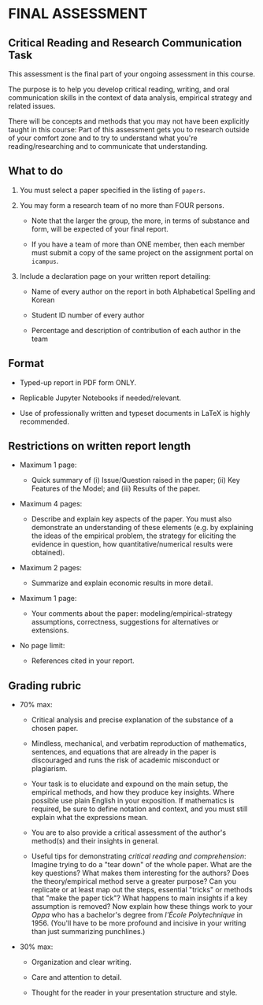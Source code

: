 # FINAL ASSESSMENT

## Critical Reading and Research Communication Task

This assessment is the final part of your ongoing assessment in this course.

The purpose is to help you develop critical reading, writing, and oral communication skills in the context of data analysis, empirical strategy and related issues.

There will be concepts and methods that you may not have been explicitly taught in this course: Part of this assessment gets you to research outside of your comfort zone and to try to understand what you're reading/researching and to communicate that understanding.


## What to do

1. You must select a paper specified in the listing of ``papers``.

2. You may form a research team of no more than FOUR persons. 

    * Note that the larger the group, the more, in terms of substance and form, will be expected of your final report.

    * If you have a team of more than ONE member, then each member must submit a copy of the same project on the assignment portal on ``icampus``.

3. Include a declaration page on your written report detailing:

    * Name of every author on the report in both Alphabetical Spelling and Korean 

    * Student ID number of every author

    * Percentage and description of contribution of each author in the team



## Format

* Typed-up report in PDF form ONLY.

* Replicable Jupyter Notebooks if needed/relevant.

* Use of professionally written and typeset documents in LaTeX is highly recommended.


## Restrictions on written report length

* Maximum 1 page: 
   * Quick summary of (i) Issue/Question raised in the paper; (ii) Key Features of the Model; and (iii) Results of the paper.

* Maximum 4 pages: 
   * Describe and explain key aspects of the paper. You must also demonstrate an understanding of these elements (e.g. by explaining the ideas of the empirical problem, the strategy for eliciting the evidence in question, how quantitative/numerical results were obtained).

* Maximum 2 pages: 
   * Summarize and explain economic results in more detail.

* Maximum 1 page: 
   * Your comments about the paper: modeling/empirical-strategy assumptions, correctness, suggestions for alternatives or extensions.

* No page limit: 
   * References cited in your report.


## Grading rubric

* 70% max: 

    * Critical analysis and precise explanation of the substance of a chosen paper.

    * Mindless, mechanical, and verbatim reproduction of mathematics, sentences, and equations that are already in the paper is discouraged and runs the risk of academic misconduct or plagiarism.

    * Your task is to elucidate and expound on the main setup, the empirical methods, and how they produce key insights. Where possible use plain English in your exposition. If mathematics is required, be sure to define notation and context, and you must still explain what the expressions mean.

    * You are to also provide a critical assessment of the author's method(s) and their insights in general.

    * Useful tips for demonstrating *critical reading and comprehension*: Imagine trying to do a "tear down" of the whole paper. What are the key questions? What makes them interesting for the authors? Does the theory/empirical method serve a greater purpose? Can you replicate or at least map out the steps, essential "tricks" or methods that "make the paper tick"? What happens to main insights if a key assumption is removed? Now explain how these things work to your *Oppa* who has a bachelor's degree from *l'École Polytechnique* in 1956. (You'll have to be more profound and incisive in your writing than just summarizing punchlines.)

* 30% max:

    * Organization and clear writing.

    * Care and attention to detail.

    * Thought for the reader in your presentation structure and style.
